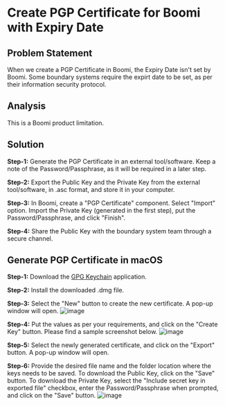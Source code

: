 # Create PGP Certificate for Boomi with Expiry Date

## Problem Statement
When we create a PGP Certificate in Boomi, the Expiry Date isn't set by Boomi. Some boundary systems require the expirt date to be set, as per their information security protocol.

## Analysis
This is a Boomi product limitation.

## Solution
**Step-1:** Generate the PGP Certificate in an external tool/software. Keep a note of the Password/Passphrase, as it will be required in a later step.

**Step-2:** Export the Public Key and the Private Key from the external tool/software, in .asc format, and store it in your computer.

**Step-3:** In Boomi, create a "PGP Certificate" component. Select "Import" option. Import the Private Key (generated in the first step), put the Password/Passphrase, and click "Finish".

**Step-4:** Share the Public Key with the boundary system team through a secure channel.

## Generate PGP Certificate in macOS
**Step-1:** Download the [GPG Keychain](https://gpgtools.org/) application.

**Step-2:** Install the downloaded .dmg file.

**Step-3:** Select the "New" button to create the new certificate. A pop-up window will open.
![image](https://github.com/user-attachments/assets/5c52ef22-7713-4b4f-88e3-06d6e94c1954)

**Step-4:** Put the values as per your requirements, and click on the "Create Key" button. Please find a sample screenshot below.
![image](https://github.com/user-attachments/assets/df19ce4e-6952-4a72-b5de-0e836744b486)

**Step-5:** Select the newly generated certificate, and click on the "Export" button. A pop-up window will open.

**Step-6:** Provide the desired file name and the folder location where the keys needs to be saved. To download the Public Key, click on the "Save" button. To download the Private Key, select the "Include secret key in exported file" checkbox, enter the Password/Passphrase when prompted, and click on the "Save" button.
![image](https://github.com/user-attachments/assets/118169e3-1856-43e0-b91a-ff462350c15e)
